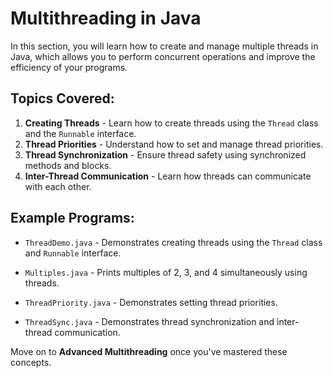 # Multithreading in Java

In this section, you will learn how to create and manage multiple threads in Java, which allows you to perform concurrent operations and improve the efficiency of your programs.

## Topics Covered:
1. **Creating Threads** - Learn how to create threads using the `Thread` class and the `Runnable` interface.
2. **Thread Priorities** - Understand how to set and manage thread priorities.
3. **Thread Synchronization** - Ensure thread safety using synchronized methods and blocks.
4. **Inter-Thread Communication** - Learn how threads can communicate with each other.

## Example Programs:
- `ThreadDemo.java` - Demonstrates creating threads using the `Thread` class and `Runnable` interface.


- `Multiples.java` - Prints multiples of 2, 3, and 4 simultaneously using threads.

- `ThreadPriority.java` - Demonstrates setting thread priorities.


- `ThreadSync.java` - Demonstrates thread synchronization and inter-thread communication.

Move on to **Advanced Multithreading** once you've mastered these concepts.